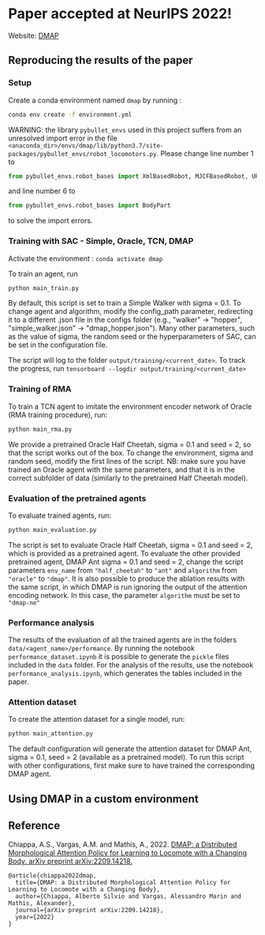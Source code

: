# Paper accepted at NeurIPS 2022!

Website: [DMAP](https://amathislab.github.io/dmap/)

## Reproducing the results of the paper

### Setup

Create a conda environment named `dmap` by running :

``` bash
conda env create -f environment.yml
```

WARNING: the library `pybullet_envs` used in this project suffers from an unresolved import error in the file `<anaconda_dir>/envs/dmap/lib/python3.7/site-packages/pybullet_envs/robot_locomotors.py`. Please change line number 1 to

``` python
from pybullet_envs.robot_bases import XmlBasedRobot, MJCFBasedRobot, URDFBasedRobot
```

and line number 6 to

``` python
from pybullet_envs.robot_bases import BodyPart
```

 to solve the import errors.

### Training with SAC - Simple, Oracle, TCN, DMAP

Activate the environment : `conda activate dmap`

To train an agent, run

``` bash
python main_train.py
```

By default, this script is set to train a Simple Walker with sigma = 0.1. To change agent and algorithm, modify
the config_path parameter, redirecting it to a different .json file in the configs folder (e.g., "walker" -> "hopper",
"simple_walker.json" -> "dmap_hopper.json"). Many other parameters, such as the value of sigma, the random seed or the hyperparameters of SAC, can be set in the configuration file.

The script will log to the folder `output/training/<current_date>`. To track the progress, run `tensorboard --logdir output/training/<current_date>`

### Training of RMA

To train a TCN agent to imitate the environment encoder network of Oracle (RMA training procedure), run:

``` bash
python main_rma.py
```

We provide a pretrained Oracle Half Cheetah, sigma = 0.1 and seed = 2, so that the script works out of the box. To change the environment, sigma and random seed, modify the first lines of the script. NB: make sure you have trained an Oracle
agent with the same parameters, and that it is in the correct subfolder of data (similarly to the pretrained Half Cheetah
model).

### Evaluation of the pretrained agents

To evaluate trained agents, run:

``` bash
python main_evaluation.py
```

The script is set to evaluate Oracle Half Cheetah, sigma = 0.1 and seed = 2, which is provided as a pretrained agent. To evaluate the other provided pretrained agent, DMAP Ant sigma = 0.1 and seed = 2, change the script parameters `env_name` from `"half_cheetah"` to `"ant"` and `algorithm` from `"oracle"` to `"dmap"`. It is also possible to produce the ablation results with the same script, in which DMAP is run ignoring the output of the attention encoding network. In this case, the parameter `algorithm` must be set to `"dmap-ne"`

### Performance analysis

The results of the evaluation of all the trained agents are in the folders `data/<agent_name>/performance`. By running the notebook `performance_dataset.ipynb` it is possible to generate the `pickle` files included in the `data` folder. For the analysis of the results, use the notebook `performance_analysis.ipynb`, which generates the tables included in the paper.

### Attention dataset

To create the attention dataset for a single model, run:

``` bash
python main_attention.py
```

The default configuration will generate the attention dataset for DMAP Ant, sigma = 0.1, seed = 2 (available as a pretrained model). To run this script with other configurations, first make sure to have trained the corresponding DMAP agent.


## Using DMAP in a custom environment

## Reference

Chiappa, A.S., Vargas, A.M. and Mathis, A., 2022. [DMAP: a Distributed Morphological Attention Policy for Learning to Locomote with a Changing Body. arXiv preprint arXiv:2209.14218.](https://arxiv.org/abs/2209.14218)

```
@article{chiappa2022dmap,
  title={DMAP: a Distributed Morphological Attention Policy for Learning to Locomote with a Changing Body},
  author={Chiappa, Alberto Silvio and Vargas, Alessandro Marin and Mathis, Alexander},
  journal={arXiv preprint arXiv:2209.14218},
  year={2022}
}
```

